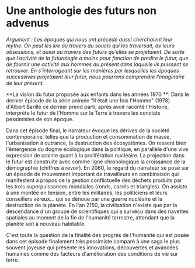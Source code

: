 # Une anthologie des futurs non advenus

_Argument : Les époques qui nous ont précédé aussi cherchaient leur mythe. On peut les lire au travers du soucis qui les traversait, de leurs obsessions, et aussi au travers des futurs qu’elles se projetaient. De sorte que l’activité de la futurologie a moins pour fonction de prédire le futur, que de fournir une activité aux hommes du présent dans laquelle ils puissent se retrouver. En s’interrogeant sur les manières par lesquelles les époques successives projetaient leur futur, nous pourrons comprendre l’imaginaire de leur présent._

**La vision du futur proposée aux enfants dans les années 1970 **: Dans le dernier épisode de la série animée "Il était une fois l'Homme" \(1978\) d'Albert Barillé ce dernier prend parti, après avoir raconté l'Histoire, interprète le futur de l'Homme sur la Terre à travers les constats pessimistes de son époque.

Dans cet épisode final, le narrateur évoque les dérives de la société contemporaine, telles que la production et consommation de masse, l'urbanisation à outrance, la destruction des écosystèmes. On ressent bien l'émergence du dogme écologique dans la politique, en parallèle d'une vive expression de crainte quant à la prolifération nucléaire. La projection dans le futur est construite avec comme ligne chronologique la croissance de la démographie \(chiffres à revoir\). En 2060, le regard du narrateur se pose sur un épisode de mouvement important de travailleurs en combinaison qui manifestent à propos de la gestion conflictuelle des déchets produits par les trois superpuissances mondiales \(ronds, carrés et triangles\). On assiste à une montée en tension, entre les militaires, les politiciens et leurs conseillers véreux... qui se dénoue par une guerre nucléaire et la destruction de la planète. En l'an 2150, la civilisation n'existe que par la descendance d'un groupe de scientifiques qui a survécu dans des navettes spatiales au moment de la fin de l'humanité terrestre, attendant que la planète soit à nouveau habitable.

C'est toute la question de la finalité des progrès de l'humanité qui est posée dans cet épisode finalement très pessimiste comparé à une saga le plus souvent joyeuse qui présente les innovations, découvertes et avancées humaines comme des facteurs d'amélioration des conditions de vie sur terre.

